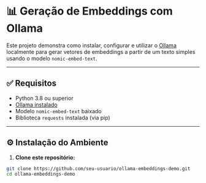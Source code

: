 # 📊 Geração de Embeddings com Ollama

Este projeto demonstra como instalar, configurar e utilizar o [Ollama](https://ollama.com) localmente para gerar vetores de embeddings a partir de um texto simples usando o modelo `nomic-embed-text`.

---

## ✅ Requisitos

- Python 3.8 ou superior
- [Ollama instalado](https://ollama.com/download)
- Modelo `nomic-embed-text` baixado
- Biblioteca `requests` instalada (via pip)

---

## ⚙️ Instalação do Ambiente

1. **Clone este repositório:**

```bash
git clone https://github.com/seu-usuario/ollama-embeddings-demo.git
cd ollama-embeddings-demo

